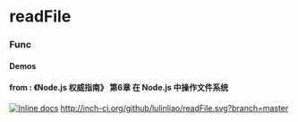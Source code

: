 # readFile
### Func
#### Demos
#### from : 《Node.js 权威指南》 第6章 在 Node.js 中操作文件系统
[![Inline docs](http://inch-ci.org/github/lulinliao/readFile.svg?branch=master)](https://github.com/lulinliao/readFile/blob/master/src/pipe.js)
http://inch-ci.org/github/lulinliao/readFile.svg?branch=master
